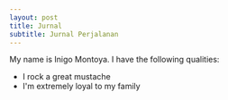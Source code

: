 ```yaml
---
layout: post
title: Jurnal
subtitle: Jurnal Perjalanan
---
```


My name is Inigo Montoya. I have the following qualities:

- I rock a great mustache
- I'm extremely loyal to my family
